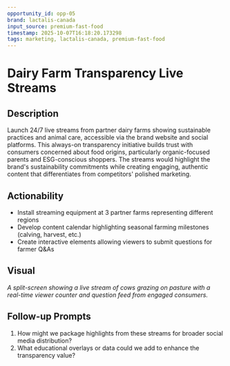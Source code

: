 ```yaml
---
opportunity_id: opp-05
brand: lactalis-canada
input_source: premium-fast-food
timestamp: 2025-10-07T16:18:20.173298
tags: marketing, lactalis-canada, premium-fast-food
---
```


# Dairy Farm Transparency Live Streams

## Description

Launch 24/7 live streams from partner dairy farms showing sustainable practices and animal care, accessible via the brand website and social platforms. This always-on transparency initiative builds trust with consumers concerned about food origins, particularly organic-focused parents and ESG-conscious shoppers. The streams would highlight the brand's sustainability commitments while creating engaging, authentic content that differentiates from competitors' polished marketing.

## Actionability

- Install streaming equipment at 3 partner farms representing different regions
- Develop content calendar highlighting seasonal farming milestones (calving, harvest, etc.)
- Create interactive elements allowing viewers to submit questions for farmer Q&As

## Visual

*A split-screen showing a live stream of cows grazing on pasture with a real-time viewer counter and question feed from engaged consumers.*

## Follow-up Prompts

1. How might we package highlights from these streams for broader social media distribution?
2. What educational overlays or data could we add to enhance the transparency value?

